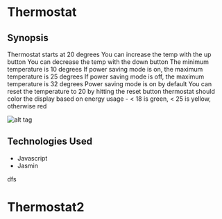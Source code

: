 Thermostat
=======================

## Synopsis

Thermostat starts at 20 degrees
You can increase the temp with the up button
You can decrease the temp with the down button
The minimum temperature is 10 degrees
If power saving mode is on, the maximum temperature is 25 degrees
If power saving mode is off, the maximum temperature is 32 degrees
Power saving mode is on by default
You can reset the temperature to 20 by hitting the reset button
thermostat should color the display based on energy usage - < 18 is green, < 25 is yellow, otherwise red

![alt tag](https://github.com/ddemkiw/Thermostat2/blob/master/front-page.jpg)

## Technologies Used

- Javascript
- Jasmin

dfs


# Thermostat2
